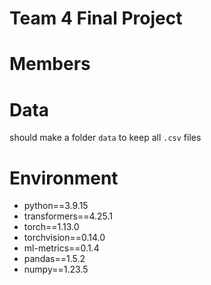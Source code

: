 # Team 4 Final Project

# Members

# Data
should make a folder `data` to keep all `.csv` files

# Environment
* python==3.9.15
* transformers==4.25.1
* torch==1.13.0
* torchvision==0.14.0
* ml-metrics==0.1.4
* pandas==1.5.2
* numpy==1.23.5
